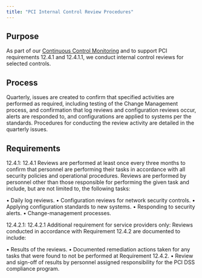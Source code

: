 ```yaml
---
title: "PCI Internal Control Review Procedures"
---
```


## Purpose

As part of our [Continuous Control Monitoring](./sec-controls.md) and to support PCI requirements 12.4.1 and 12.4.1.1, we conduct internal control reviews for selected controls.

## Process

Quarterly, issues are created to confirm that specified activities are performed as required, including testing of the Change Management process, and confirmation that log reviews and configuration reviews occur, alerts are responded to, and configurations are applied to systems per the standards. Procedures for conducting the review activity are detailed in the quarterly issues.    

## Requirements

12.4.1: 12.4.1 Reviews are performed at least once every three months to confirm that personnel are performing their tasks in accordance with all security policies and operational procedures. Reviews are performed by personnel other than those responsible for performing the given task and include, but are not limited to, the following tasks:

  • Daily log reviews.
  • Configuration reviews for network security controls.
  • Applying configuration standards to new systems.
  • Responding to security alerts.
  • Change-management processes.

12.4.2.1: 12.4.2.1 Additional requirement for service providers only: Reviews conducted in accordance with Requirement 12.4.2 are documented to include:

  • Results of the reviews.
  • Documented remediation actions taken for any tasks that were found to not be performed at Requirement 12.4.2.
  • Review and sign-off of results by personnel assigned responsibility for the PCI DSS compliance program.
  
